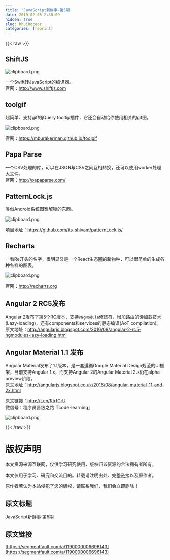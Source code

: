 ```yaml
---
title: 'JavaScript新鲜事·第5期' 
date: 2019-02-05 2:30:09
hidden: true
slug: hhuihqceoz
categories: [reprint]
---
```


{{< raw >}}

                    
<h2 id="articleHeader0">ShiftJS</h2>
<p><span class="img-wrap"><img data-src="/img/bVCf71" src="https://static.alili.tech/img/bVCf71" alt="clipboard.png" title="clipboard.png" style="cursor: pointer; display: inline;"></span></p>
<p>一个Swift转JavaScript的编译器。<br>官网：<a href="http://www.shiftjs.com" rel="nofollow noreferrer" target="_blank">http://www.shiftjs.com</a></p>
<h2 id="articleHeader1">toolgif</h2>
<p>超简单、支持gif的jQuery tooltip插件，它还会自动给你使用相关的gif图。</p>
<p><span class="img-wrap"><img data-src="/img/bVCf74" src="https://static.alili.tech/img/bVCf74" alt="clipboard.png" title="clipboard.png" style="cursor: pointer; display: inline;"></span></p>
<p>官网：<a href="https://mburakerman.github.io/toolgif" rel="nofollow noreferrer" target="_blank">https://mburakerman.github.io/toolgif</a></p>
<h2 id="articleHeader2">Papa Parse</h2>
<p>一个CSV处理的库，可以在JSON与CSV之间互相转换，还可以使用worker处理大文件。<br>官网：<a href="http://papaparse.com/" rel="nofollow noreferrer" target="_blank">http://papaparse.com/</a></p>
<h2 id="articleHeader3">PatternLock.js</h2>
<p>类似Android系统图案解锁的东西。</p>
<p><span class="img-wrap"><img data-src="/img/bVCf75" src="https://static.alili.tech/img/bVCf75" alt="clipboard.png" title="clipboard.png" style="cursor: pointer; display: inline;"></span></p>
<p>项目地址：<a href="https://github.com/its-shivam/patternLock.js/" rel="nofollow noreferrer" target="_blank">https://github.com/its-shivam/patternLock.js/</a></p>
<h2 id="articleHeader4">Recharts</h2>
<p>一看Re开头的名字，很明显又是一个React生态圈的新物种，可以很简单的生成各种各样的图表。</p>
<p><span class="img-wrap"><img data-src="/img/bVCf8d" src="https://static.alili.tech/img/bVCf8d" alt="clipboard.png" title="clipboard.png" style="cursor: pointer; display: inline;"></span></p>
<p>官网：<a href="http://recharts.org" rel="nofollow noreferrer" target="_blank">http://recharts.org</a></p>
<h2 id="articleHeader5">Angular 2 RC5发布</h2>
<p>Angular 2发布了第5个RC版本，支持<code>@NgModule</code>修饰符，增加路由的懒加载技术(Lazy-loading)，还有components和services的静态编译(AoT compilation)。<br>原文地址：<a href="http://angularjs.blogspot.com/2016/08/angular-2-rc5-ngmodules-lazy-loading.html" rel="nofollow noreferrer" target="_blank">http://angularjs.blogspot.com/2016/08/angular-2-rc5-ngmodules-lazy-loading.html</a></p>
<h2 id="articleHeader6">Angular Material 1.1 发布</h2>
<p>Angular Material发布了1.1版本，是一套遵循Google Material Design规范的UI框架，目前支持Angular 1.x，而支持Angular 2的Angular Material 2.x仍在alpha preview阶段。<br>原文地址：<a href="http://angularjs.blogspot.co.uk/2016/08/angular-material-11-and-2x.html" rel="nofollow noreferrer" target="_blank">http://angularjs.blogspot.co.uk/2016/08/angular-material-11-and-2x.html</a></p>
<p>原文链接：<a href="http://t.cn/RtrfCrU" rel="nofollow noreferrer" target="_blank">http://t.cn/RtrfCrU</a><br>微信号：程序员晋级之路『code-learning』</p>
<p><span class="img-wrap"><img data-src="/img/bVAqVW" src="https://static.alili.tech/img/bVAqVW" alt="clipboard.png" title="clipboard.png" style="cursor: pointer; display: inline;"></span></p>

                
{{< /raw >}}

# 版权声明
本文资源来源互联网，仅供学习研究使用，版权归该资源的合法拥有者所有，

本文仅用于学习、研究和交流目的。转载请注明出处、完整链接以及原作者。

原作者若认为本站侵犯了您的版权，请联系我们，我们会立即删除！

## 原文标题
JavaScript新鲜事·第5期

## 原文链接
[https://segmentfault.com/a/1190000006696143](https://segmentfault.com/a/1190000006696143)

